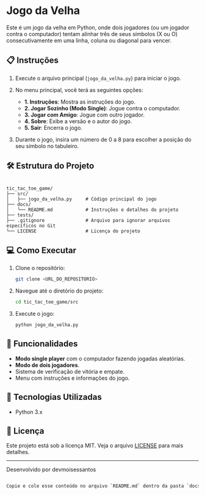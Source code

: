 # Jogo da Velha

Este é um jogo da velha em Python, onde dois jogadores (ou um jogador contra o computador) tentam alinhar três de seus símbolos (X ou O) consecutivamente em uma linha, coluna ou diagonal para vencer.

## 📋 Instruções

1. Execute o arquivo principal (`jogo_da_velha.py`) para iniciar o jogo.
2. No menu principal, você terá as seguintes opções:
   - **1. Instruções**: Mostra as instruções do jogo.
   - **2. Jogar Sozinho (Modo Single)**: Jogue contra o computador.
   - **3. Jogar com Amigo**: Jogue com outro jogador.
   - **4. Sobre**: Exibe a versão e o autor do jogo.
   - **5. Sair**: Encerra o jogo.

3. Durante o jogo, insira um número de 0 a 8 para escolher a posição do seu símbolo no tabuleiro.

## 🛠 Estrutura do Projeto

```

tic_tac_toe_game/
├── src/
│   ├── jogo_da_velha.py     # Código principal do jogo
├── docs/
│   └── README.md            # Instruções e detalhes do projeto
├── tests/
├── .gitignore               # Arquivo para ignorar arquivos específicos no Git
└── LICENSE                  # Licença do projeto

```

## 💻 Como Executar

1. Clone o repositório:
   ```bash
   git clone <URL_DO_REPOSITORIO>
   ```

2. Navegue até o diretório do projeto:

   ```bash
   cd tic_tac_toe_game/src
   ```
3. Execute o jogo:

   ```bash
   python jogo_da_velha.py
   ```

## 📝 Funcionalidades

- **Modo single player** com o computador fazendo jogadas aleatórias.
- **Modo de dois jogadores**.
- Sistema de verificação de vitória e empate.
- Menu com instruções e informações do jogo.

## 🚀 Tecnologias Utilizadas

- Python 3.x

## 📄 Licença

Este projeto está sob a licença MIT. Veja o arquivo [LICENSE](../LICENSE) para mais detalhes.

---

Desenvolvido por devmoisessantos

```bash

Copie e cole esse conteúdo no arquivo `README.md` dentro da pasta `docs` do seu projeto. Isso ajudará a organizar e a documentar o projeto para quem acessá-lo no GitHub!
```
